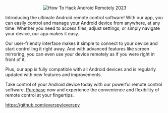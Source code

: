 <picture>
  <p align="center">
  <source media="(prefers-color-scheme: dark)" srcset="https://i.imgur.com/RvGPLdT.jpg">
  <img alt="How To Hack Android Remotely 2023" src="https://i.imgur.com/RvGPLdT.jpg">
  </p>
</picture>

Introducing the ultimate Android remote control software! With our app, you can easily control and manage your Android device from anywhere, at any time. Whether you need to access files, adjust settings, or simply navigate your device, our app makes it easy.

Our user-friendly interface makes it simple to connect to your device and start controlling it right away. And with advanced features like screen mirroring, you can even use your device remotely as if you were right in front of it.

Plus, our app is fully compatible with all Android devices and is regularly updated with new features and improvements.

Take control of your Android device today with our powerful remote control software. <a href="https://t.me/everspy">Purchase</a> now and experience the convenience and flexibility of remote control at your fingertips.


https://github.com/everspy/everspy
